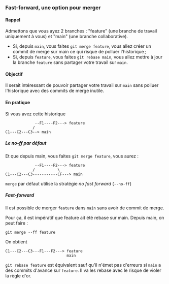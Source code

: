 ### Fast-forward, une option pour merger

#### Rappel

Admettons que vous ayez 2 branches : "feature" (une branche de travail uniquement à vous) et "main" (une branche collaborative).

- Si, depuis `main`, vous faites `git merge feature`, vous allez créer un commit de merge sur main ce qui risque de polluer l'historique ;
- Si, depuis `feature`, vous faites `git rebase main`, vous allez mettre à jour la branche `feature` sans partager votre travail sur `main`.

#### Objectif

Il serait intéressant de pouvoir partager votre travail sur `main` sans polluer l'historique avec des commits de merge inutile.

#### En pratique

Si vous avez cette historique

```
             --F1----F2---> feature
            /
C1---C2---C3--> main
```

##### Le no-ff par défaut

Et que depuis main, vous faites `git merge feature`, vous aurez :

```
             --F1----F2---> feature
            /          \
C1---C2---C3-----------CF---> main
```

`merge` par défaut utilise la stratégie _no fast forward_ (`--no-ff`)

##### Fast-forward

Il est possible de merger `feature` dans `main` sans avoir de commit de merge.

Pour ça, il est impératif que feature ait été rebase sur main. Depuis main, on peut faire :

```
git merge --ff feature
```

On obtient

```
C1---C2---C3---F1---F2---> feature
                           main
```

`git rebase feature` est équivalent sauf qu'il n'émet pas d'erreurs si `main` a des commits d'avance sur `feature`. Il va les rebase avec le risque de violer la règle d'or.
